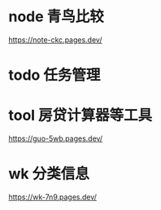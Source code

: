 # node 青鸟比较
https://note-ckc.pages.dev/

# todo 任务管理

# tool 房贷计算器等工具
https://guo-5wb.pages.dev/

# wk   分类信息
https://wk-7n9.pages.dev/

